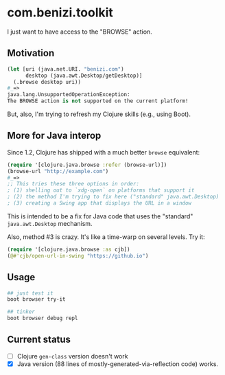 # com.benizi.toolkit

I just want to have access to the "BROWSE" action.

## Motivation

```clj
(let [uri (java.net.URI. "benizi.com")
      desktop (java.awt.Desktop/getDesktop)]
  (.browse desktop uri))
#_=>
java.lang.UnsupportedOperationException:
The BROWSE action is not supported on the current platform!
```

But, also, I'm trying to refresh my Clojure skills (e.g., using Boot).

## More for Java interop

Since 1.2, Clojure has shipped with a much better `browse` equivalent:

```clj
(require '[clojure.java.browse :refer (browse-url)])
(browse-url "http://example.com")
#_=>
;; This tries these three options in order:
; (1) shelling out to `xdg-open` on platforms that support it
; (2) the method I'm trying to fix here ("standard" java.awt.Desktop)
; (3) creating a Swing app that displays the URL in a window
```

This is intended to be a fix for Java code that uses the "standard"
`java.awt.Desktop` mechanism.

Also, method #3 is crazy.  It's like a time-warp on several levels.  Try it:

```clj
(require '[clojure.java.browse :as cjb])
(@#'cjb/open-url-in-swing "https://github.io")
```

## Usage

```sh
## just test it
boot browser try-it

## tinker
boot browser debug repl
```

## Current status

- [ ] Clojure `gen-class` version doesn't work
- [x] Java version (88 lines of mostly-generated-via-reflection code) works.
